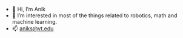 - 👋 Hi, I’m Anik
- 👀 I’m interested in most of the things related to robotics, math and machine learning.
- 📫 aniks@vt.edu
<!---
anikVT/anikVT is a ✨ special ✨ repository because its `README.md` (this file) appears on your GitHub profile.
You can click the Preview link to take a look at your changes.
--->

